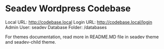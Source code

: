 # Seadev Wordpress Codebase

Local URL: http://codebase.local
Login URL: http://codebase.local/login
Admin User: seadev
Database Folder: /databases

For themes documentation, read more in README.MD file in seadev theme and seadev-child theme.
